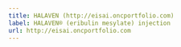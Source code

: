 ```yaml
---
title: HALAVEN (http://eisai.oncportfolio.com)
label: HALAVEN® (eribulin mesylate) injection
url: http://eisai.oncportfolio.com
---
```

